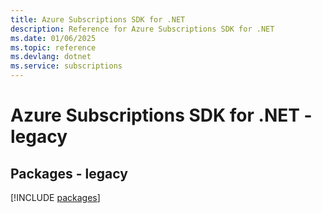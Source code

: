 ```yaml
---
title: Azure Subscriptions SDK for .NET
description: Reference for Azure Subscriptions SDK for .NET
ms.date: 01/06/2025
ms.topic: reference
ms.devlang: dotnet
ms.service: subscriptions
---
```

# Azure Subscriptions SDK for .NET - legacy
## Packages - legacy
[!INCLUDE [packages](subscriptions-index.md)]